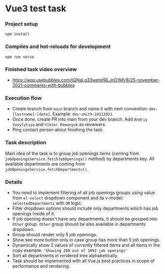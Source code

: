 # Vue3 test task

### Project setup
```
npm install
```

### Compiles and hot-reloads for development
```
npm run serve
```

### Finished task video overview
- https://app.usebubbles.com/tQNaLg33wetgfRLJnD1MV8/25-november-2021-comments-with-bubbles

### Execution flow
- Create branch from `main` branch and name it with next convention: `dev-[lastname]-[date]`. Example: `dev-smith-24112021`.
- Once done, create PR into main from your dev branch. Add `Andriy Vasylytsya` and `Viktor Romanyuk` as reviewers.
- Ping contact person about finishing the task.

### Task description
Main idea of the task is to group job openings items (coming from `jobOpeningsService.fetchJobOpenings()` method) by departments key. All available departments are coming from `jobOpeningsService.fetchDepartments()`.

### Details
- You need to implement filtering of all job openings groups using value from `el-select` dropdown component and its v-model: `selectedDepartments` with `OR` logic.
- Filter dropdown options should include only departments which has job openings inside of it.
- If job opening doesn't have any departments, it should be grouped into `Other` group. `Other` group should be also available in departments dropdown.
- Group should render only 5 job openings.
- Show see more button only in case group has more than 5 job openings.
- Dynamically show 2 values of currently filtered items and all items in the copy example: `'Showing 200 out of 1092 job openings'`
- Sort all departments in rendered tree alphabetically.
- Task should be implemented with all Vue.js best practices in scope of performance and rendering.

